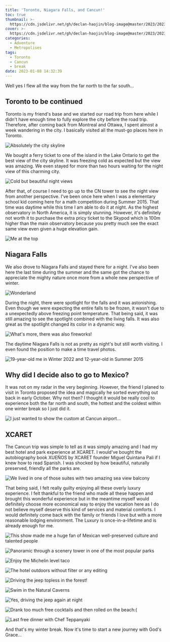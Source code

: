 ```yaml
---
title: 'Toronto, Niagara Falls, and Cancun!'
toc: true
thumbnail: >-
  https://cdn.jsdelivr.net/gh/declan-haojin/blog-image@master/2023/202301110029216.png
cover: >-
  https://cdn.jsdelivr.net/gh/declan-haojin/blog-image@master/2023/202301110029216.png
categories:
  - Adventure
  - Metropolises
tags:
  - Toronto
  - Cancun
  - break
date: 2023-01-08 14:32:39
---
```


Well yes I flew all the way from the far north to the far south...

<!--more-->

## Toronto to be continued

Toronto is my friend's base and we started our road trip from here while I didn't have enough time to fully explore the city before the road trip. Therefore, after coming back from Montreal and Ottawa, I spent almost a week wandering in the city. I basically visited all the must-go places here in Toronto.

![Absolutely the city skyline](https://cdn.jsdelivr.net/gh/declan-haojin/blog-image@master/2023/202301110025594.png)

We bought a ferry ticket to one of the island in the Lake Ontario to get the best view of the city skyline. It was freezing cold as expected but the view was amazing. We even stayed for more than two hours waiting for the night view of this charming city.

![Cold but beautiful night views](https://cdn.jsdelivr.net/gh/declan-haojin/blog-image@master/2023/202301110030030.png)


After that, of course I need to go up to the CN tower to see the night view from another perspective. I've been once here when I was a elementary school kid coming here for a math competition during Summer 2015. That time was daytime while this time I am able to do it at night. As the highest observatory in North America, it is simply stunning. However, it's definitely not worth it to purchase the extra pricy ticket to the Skypod which is 100m higher than the main observatory because you pretty much see the exact same view even given a huge elevation gain.

![Me at the top](https://cdn.jsdelivr.net/gh/declan-haojin/blog-image@master/2023/202301110035303.png)

## Niagara Falls

We also drove to Niagara Falls and stayed there for a night. I've also been here the last time during the summer and the same got the chance to appreciate the mighty nature once more from a whole new perspective of winter.

![Wonderland](https://cdn.jsdelivr.net/gh/declan-haojin/blog-image@master/2023/202301110042387.png)

During the night, there were spotlight for the falls and it was astonishing. Even though we were expecting the entire falls to be frozen, it wasn't due to a unexpectedly above freezing point temperature. That being said, it was still amazing to see the spotlight combined with the living falls. It was also great as the spotlight changed its color in a dynamic way.

![What's more, there was also fireworks!](https://cdn.jsdelivr.net/gh/declan-haojin/blog-image@master/2023/202301110038679.png)

The daytime Niagara Falls is not as pretty as night's but still worth visiting. I even found the position to make a time travel photos.

![19-year-old me in Winter 2022 and 12-year-old in Summer 2015](https://cdn.jsdelivr.net/gh/declan-haojin/blog-image@master/2023/202301110044272.png)


## Why did I decide also to go to Mexico?

It was not on my radar in the very beginning. However, the friend I planed to visit in Toronto proposed the idea and magically he sorted everything out back in early October. Why not then? I thought it would be really cool to experience both the far north and south, the hottest and the coldest within one winter break so I just did it.

![I just wanted to show the custom at Cancun airport...](https://cdn.jsdelivr.net/gh/declan-haojin/blog-image@master/2023/202301110048998.png)
## XCARET

The Cancun trip was simple to tell as it was simply amazing and I had my best hotel and park experience at XCARET. I would've bought the autobiography book XUEÑOS by XCARET founder Miguel Quintana Pali if I knew how to read Spanish. I was shocked by how beautiful, naturally preserved, friendly all the parks are.

![We lived in one of those suites with two amazing sea view balcony](https://cdn.jsdelivr.net/gh/declan-haojin/blog-image@master/2023/202301110057552.png)

That being said, I felt really guilty enjoying all these overly luxury experience. I felt thankful to the friend who made all these happen and brought this wonderful experience but in the meantime myself would definitely choose more economical way to enjoy the vacation here as I do not believe myself deserve this kind of services and material comforts. I would definitely come back with the family or friends I love but with a more reasonable lodging environment. The Luxury is once-in-a-lifetime and is already enough for me.

![This show made me a huge fan of Mexican well-preserved culture and talented people](https://cdn.jsdelivr.net/gh/declan-haojin/blog-image@master/2023/202301110058533.png)

![Panoramic through a scenery tower in one of the most popular parks](https://cdn.jsdelivr.net/gh/declan-haojin/blog-image@master/2023/202301110059431.png)

![Enjoy the Michelin level taco](https://cdn.jsdelivr.net/gh/declan-haojin/blog-image@master/2023/202301110102702.png)

![The hotel outdoors without filter or any editing](https://cdn.jsdelivr.net/gh/declan-haojin/blog-image@master/2023/202301110102027.png)

![Driving the jeep topless in the forest!](https://cdn.jsdelivr.net/gh/declan-haojin/blog-image@master/2023/202301110103049.png)

![Swim in the Natural Caverns](https://cdn.jsdelivr.net/gh/declan-haojin/blog-image@master/2023/202301110104464.png)

![Yes, driving the jeep again at night](https://cdn.jsdelivr.net/gh/declan-haojin/blog-image@master/2023/202301110105770.png)

![Drank too much free cocktails and then rolled on the beach:(](https://cdn.jsdelivr.net/gh/declan-haojin/blog-image@master/2023/202301110107430.png)

![Last free dinner with Chef Teppanyaki](https://cdn.jsdelivr.net/gh/declan-haojin/blog-image@master/2023/202301110108115.png)

And that's my winter break. Now it's time to start a new journey with God's Grace...

